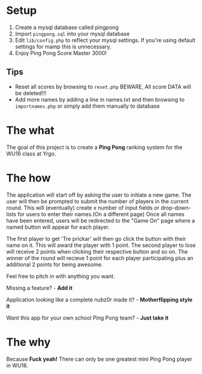 # Setup
1. Create a mysql database called pingpong
1. Import ```pingpong.sql``` into your mysql database
1. Edit ```lib/config.php``` to reflect your mysql settings. If you're using default settings for mamp this is unnecessary.
1. Enjoy Ping Pong Score Master 3000!

## Tips
* Reset all scores by browsing to ```reset.php``` BEWARE, All score DATA will be deleted!!!
* Add more names by adding a line in names.txt and then browsing to ```importnames.php``` or simply add them manually to database

# The what

The goal of this project is to create a **Ping Pong** ranking system for
the WU16 class at Yrgo.

# The how

The application will start off by asking the user to initiate a new game.
The user will then be prompted to submit the number of players in the current round.
This will (eventually) create x number of input fields or drop-down-lists for users to enter their names.(On a different page)
Once all names have been entered, users will be redirected to the "Game On" page where a named button will appear for each player.

The first player to get 'Tre prickar' will then go click the button with their name on it. This will award the player with 1 point.
The second player to lose will receive 2 points when clicking their respective button and so on.
The winner of the round will recieve 1 point for each player participating plus an additional 2 points for being awesome.

Feel free to pitch in with anything you want.

Missing a feature? - **Add it**

Application looking like a complete nubz0r made it? - **Motherflipping style  it**

Want this app for your own school Ping Pong team? - **Just take it**

# The why

Because **Fuck yeah!** There can only be one greatest mini Ping Pong player in WU16.
